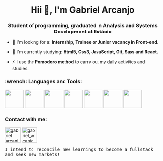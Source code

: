 <h1 align="center">Hii 👋, I'm Gabriel Arcanjo</h1>
<h3 align="center">Student of programming, graduated in Analysis and Systems Development at Estácio</h3>

- 🔭 I'm looking for a: **Internship, Trainee or Junior vacancy in Front-end.**

- 🌱 I'm currently studying: **Html5, Css3, JavaScript, Git,  Sass and React.**

- ⚡ I use the **Pomodoro method** to carry out my daily activities and studies.

<h3 align="left"> :wrench: Languages and Tools:</h3>
<p align="left">
<img src="https://cdn.jsdelivr.net/gh/devicons/devicon/icons/html5/html5-original.svg"  width="60" height="60"/>
<img src="https://cdn.jsdelivr.net/gh/devicons/devicon/icons/css3/css3-original.svg" width="60" height="60"/>
<img src="https://cdn.jsdelivr.net/gh/devicons/devicon/icons/javascript/javascript-original.svg" width="60" height="60"/>
 <img src="https://cdn.jsdelivr.net/gh/devicons/devicon/icons/sass/sass-original.svg" width="60" height="60">
 <img src="https://cdn.jsdelivr.net/gh/devicons/devicon/icons/react/react-original.svg" width="60" height="60">
  <img src="https://cdn.jsdelivr.net/gh/devicons/devicon/icons/git/git-original.svg" width="60" height="60">
<img src="https://cdn.jsdelivr.net/gh/devicons/devicon/icons/vscode/vscode-original.svg" width="60" height="60">


<h3 align="left">Contact with me:</h3>
<p align="left">
<a href="https://github.com/gabrielarcanjo7" target="blank"><img align="center" src="https://raw.githubusercontent.com/rahuldkjain/github-profile-readme-generator/master/src/images/icons/Social/devto.svg" alt="gabriel arcanjo" height="50" width="50"/></a>
<a href="https://instagram.com/gabriel_arcanjo_bass" target="blank"><img align="center" src="https://raw.githubusercontent.com/rahuldkjain/github-profile-readme-generator/master/src/images/icons/Social/instagram.svg" alt="gabriel_arcanjo_bass" height="50" width="50" /></a>
</p>

<samp>



I intend to reconcile new learnings to become a fullstack and seek new markets!

</samp>
